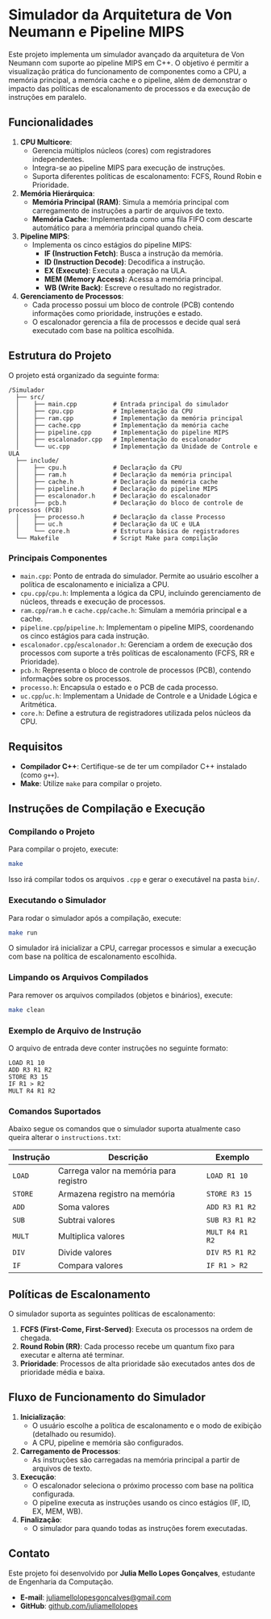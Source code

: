 # Simulador da Arquitetura de Von Neumann e Pipeline MIPS

Este projeto implementa um simulador avançado da arquitetura de Von Neumann com suporte ao pipeline MIPS em C++. O objetivo é permitir a visualização prática do funcionamento de componentes como a CPU, a memória principal, a memória cache e o pipeline, além de demonstrar o impacto das políticas de escalonamento de processos e da execução de instruções em paralelo.

## Funcionalidades

1. **CPU Multicore**:
   - Gerencia múltiplos núcleos (cores) com registradores independentes.
   - Integra-se ao pipeline MIPS para execução de instruções.
   - Suporta diferentes políticas de escalonamento: FCFS, Round Robin e Prioridade.
2. **Memória Hierárquica**:
   - **Memória Principal (RAM)**: Simula a memória principal com carregamento de instruções a partir de arquivos de texto.
   - **Memória Cache**: Implementada como uma fila FIFO com descarte automático para a memória principal quando cheia.
3. **Pipeline MIPS**:
   - Implementa os cinco estágios do pipeline MIPS:
     - **IF (Instruction Fetch)**: Busca a instrução da memória.
     - **ID (Instruction Decode)**: Decodifica a instrução.
     - **EX (Execute)**: Executa a operação na ULA.
     - **MEM (Memory Access)**: Acessa a memória principal.
     - **WB (Write Back)**: Escreve o resultado no registrador.
4. **Gerenciamento de Processos**:
   - Cada processo possui um bloco de controle (PCB) contendo informações como prioridade, instruções e estado.
   - O escalonador gerencia a fila de processos e decide qual será executado com base na política escolhida.

## Estrutura do Projeto

O projeto está organizado da seguinte forma:

```
/Simulador
  ├── src/
  │    ├── main.cpp          # Entrada principal do simulador
  │    ├── cpu.cpp           # Implementação da CPU
  │    ├── ram.cpp           # Implementação da memória principal
  │    ├── cache.cpp         # Implementação da memória cache
  │    ├── pipeline.cpp      # Implementação do pipeline MIPS
  │    ├── escalonador.cpp   # Implementação do escalonador
  │    └── uc.cpp            # Implementação da Unidade de Controle e ULA
  ├── include/
  │    ├── cpu.h             # Declaração da CPU
  │    ├── ram.h             # Declaração da memória principal
  │    ├── cache.h           # Declaração da memória cache
  │    ├── pipeline.h        # Declaração do pipeline MIPS
  │    ├── escalonador.h     # Declaração do escalonador
  │    ├── pcb.h             # Declaração do bloco de controle de processos (PCB)
  │    ├── processo.h        # Declaração da classe Processo
  │    ├── uc.h              # Declaração da UC e ULA
  │    └── core.h            # Estrutura básica de registradores
  └── Makefile               # Script Make para compilação
```

### Principais Componentes

- `main.cpp`: Ponto de entrada do simulador. Permite ao usuário escolher a política de escalonamento e inicializa a CPU.
- `cpu.cpp`/`cpu.h`: Implementa a lógica da CPU, incluindo gerenciamento de núcleos, threads e execução de processos.
- `ram.cpp`/`ram.h` e `cache.cpp`/`cache.h`: Simulam a memória principal e a cache.
- `pipeline.cpp`/`pipeline.h`: Implementam o pipeline MIPS, coordenando os cinco estágios para cada instrução.
- `escalonador.cpp`/`escalonador.h`: Gerenciam a ordem de execução dos processos com suporte a três políticas de escalonamento (FCFS, RR e Prioridade).
- `pcb.h`: Representa o bloco de controle de processos (PCB), contendo informações sobre os processos.
- `processo.h`: Encapsula o estado e o PCB de cada processo.
- `uc.cpp`/`uc.h`: Implementam a Unidade de Controle e a Unidade Lógica e Aritmética.
- `core.h`: Define a estrutura de registradores utilizada pelos núcleos da CPU.

## Requisitos

- **Compilador C++**: Certifique-se de ter um compilador C++ instalado (como `g++`).
- **Make**: Utilize `make` para compilar o projeto.

## Instruções de Compilação e Execução

### Compilando o Projeto

Para compilar o projeto, execute:

```bash
make
```

Isso irá compilar todos os arquivos `.cpp` e gerar o executável na pasta `bin/`.

### Executando o Simulador

Para rodar o simulador após a compilação, execute:

```bash
make run
```

O simulador irá inicializar a CPU, carregar processos e simular a execução com base na política de escalonamento escolhida.

### Limpando os Arquivos Compilados

Para remover os arquivos compilados (objetos e binários), execute:

```bash
make clean
```

### Exemplo de Arquivo de Instrução

O arquivo de entrada deve conter instruções no seguinte formato:

```plaintext
LOAD R1 10
ADD R3 R1 R2
STORE R3 15
IF R1 > R2
MULT R4 R1 R2
```
### Comandos Suportados

Abaixo segue os comandos que o simulador suporta atualmente caso queira alterar o `instructions.txt`:

| **Instrução** | **Descrição**                          | **Exemplo**     |
| ------------- | -------------------------------------- | --------------- |
| `LOAD`        | Carrega valor na memória para registro | `LOAD R1 10`    |
| `STORE`       | Armazena registro na memória           | `STORE R3 15`   |
| `ADD`         | Soma valores                           | `ADD R3 R1 R2`  |
| `SUB`         | Subtrai valores                        | `SUB R3 R1 R2`  |
| `MULT`        | Multiplica valores                     | `MULT R4 R1 R2` |
| `DIV`         | Divide valores                         | `DIV R5 R1 R2`  |
| `IF`          | Compara valores                        | `IF R1 > R2`    |

## Políticas de Escalonamento

O simulador suporta as seguintes políticas de escalonamento:

1. **FCFS (First-Come, First-Served)**: Executa os processos na ordem de chegada.
2. **Round Robin (RR)**: Cada processo recebe um quantum fixo para executar e alterna até terminar.
3. **Prioridade**: Processos de alta prioridade são executados antes dos de prioridade média e baixa.

## Fluxo de Funcionamento do Simulador

1. **Inicialização**:
   - O usuário escolhe a política de escalonamento e o modo de exibição (detalhado ou resumido).
   - A CPU, pipeline e memória são configurados.
2. **Carregamento de Processos**:
   - As instruções são carregadas na memória principal a partir de arquivos de texto.
3. **Execução**:
   - O escalonador seleciona o próximo processo com base na política configurada.
   - O pipeline executa as instruções usando os cinco estágios (IF, ID, EX, MEM, WB).
4. **Finalização**:
   - O simulador para quando todas as instruções forem executadas.

## Contato

Este projeto foi desenvolvido por **Julia Mello Lopes Gonçalves**, estudante de Engenharia da Computação.

- **E-mail**: juliamellolopesgoncalves@gmail.com
- **GitHub**: [github.com/juliamellolopes](https://github.com/juliamellolopes)